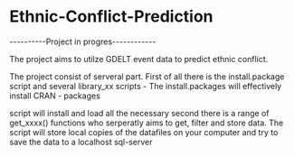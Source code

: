 # Ethnic-Conflict-Prediction

----------Project in progres------------

The project aims to utilze GDELT event data to predict ethnic conflict. 

The project consist of serveral part. 
First of all there is the install.package script and several library_xx scripts - The install.packages will effectively install CRAN - packages 

script will install and load all the necessary 
second there is a range of get_xxxx() functions  who serperatly aims to get, filter and store data. The script will store local copies of the datafiles on your computer and try to save the data to a localhost sql-server 
